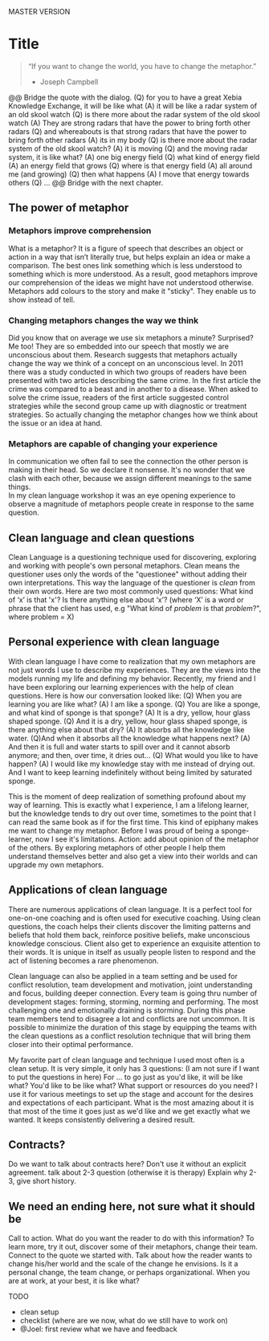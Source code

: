 MASTER VERSION

# Title
> “If you want to change the world, you have to change the metaphor.”
> - Joseph Campbell

@@ Bridge the quote with the dialog.
(Q) for you to have a great Xebia Knowledge Exchange, it will be like what
(A) it will be like a radar system of an old skool watch
(Q) is there more about the radar system of the old skool watch
(A) They are strong radars that have the power to bring forth other radars
(Q) and whereabouts is that strong radars that have the power to bring forth other radars
(A) its in my body
(Q) is there more about the radar system of the old skool watch?
(A) it is moving
(Q) and the moving radar system, it is like what?
(A) one big energy field
(Q) what kind of energy field
(A) an energy field that grows
(Q) where is that energy field
(A) all around me (and growing)
(Q) then what happens
(A) I move that energy towards others
(Q) ...
@@ Bridge with the next chapter.
## The power of metaphor
### Metaphors improve comprehension
What is a metaphor? It is a figure of speech that describes an object or action in a way that isn’t literally true, but helps explain an idea or make a comparison. The best ones link something which is less understood to something which is more understood. As a result, good metaphors improve our comprehension of the ideas we might have not understood otherwise. Metaphors add colours to the story and make it "sticky". They enable us to show instead of tell.

### Changing metaphors changes the way we think
Did you know that on average we use six metaphors a minute? Surprised? Me too! They are so embedded into our speech that mostly we are unconscious about them. Research suggests that metaphors actually change the way we think of a concept on an unconscious level. In 2011 there was a study conducted in which two groups of readers have been presented with two articles describing the same crime. In the first article the crime was compared to a beast and in another to a disease. When asked to solve the crime issue, readers of the first article suggested control strategies while the second group came up with diagnostic or treatment strategies. So actually changing the metaphor changes how we think about the issue or an idea at hand.

### Metaphors are capable of changing your experience
In communication we often fail to see the connection the other person is making in their head. So we declare it nonsense.
It's no wonder that we clash with each other, because we assign different meanings to the same things.  
In my clean language workshop it was an eye opening experience to observe a magnitude of metaphors people create in response to the same question.

## Clean language and clean questions
Clean Language is a questioning technique used for discovering, exploring and working with people's own personal metaphors.
Clean means the questioner uses only the words of the "questionee" without adding their own interpretations. This way the language of the questioner is *clean* from their own words.
Here are two most commonly used questions:
What kind of ‘x’ is that 'x'?
Is there anything else about ‘x’?
(where ‘X’ is a word or phrase that the client has used, e.g "What kind of *problem* is that *problem*?", where problem = X)

## Personal experience with clean language
With clean language I have come to realization that my own metaphors are not just words I use to describe my experiences. They are the views into the models running my life and defining my behavior. Recently, my friend and I have been exploring our learning experiences with the help of clean questions. Here is how our conversation looked like:
(Q) When you are learning you are like what?
(A) I am like a sponge.
(Q) You are like a sponge, and what kind of sponge is that sponge?
(A) It is a dry, yellow, hour glass shaped sponge.
(Q) And it is a dry, yellow, hour glass shaped sponge, is there anything else about that dry?
(A) It absorbs all the knowledge like water.
(Q)And when it absorbs all the knowledge what happens next?
(A) And then it is full and water starts to spill over and it cannot absorb anymore; and then, over time, it dries out...
(Q) What would you like to have happen?
(A) I would like my knowledge stay with me instead of drying out. And I want to keep learning indefinitely without being limited by saturated sponge.

This is the moment of deep realization of something profound about my way of learning. This is exactly what I experience, I am a lifelong learner, but the knowledge tends to dry out over time, sometimes to the point that I can read the same book as if for the first time. This kind of epiphany makes me want to change my metaphor. Before I was proud of being a sponge-learner, now I see it's limitations.
Action: add about opinion of the metaphor of the others.
By exploring metaphors of other people I help them understand themselves better and also get a view into their worlds and can upgrade my own metaphors.

## Applications of clean language
There are numerous applications of clean language. It is a perfect tool for one-on-one coaching and is often used for executive coaching. Using clean questions, the coach helps their clients discover the limiting patterns and beliefs that hold them back, reinforce positive beliefs, make unconscious knowledge conscious.
Client also get to experience an exquisite attention to their words. It is unique in itself as usually people listen to respond and the act of listening becomes a rare phenomenon.

Clean language can also be applied in a team setting and be used for conflict resolution, team development and motivation, joint understanding and focus, building deeper connection.
Every team is going thru number of development stages: forming, storming, norming and performing. The most challenging one and emotionally draining is storming. During this phase team members tend to disagree a lot and conflicts are not uncommon. It is possible to minimize the duration of this stage by equipping the teams with the clean questions as a conflict resolution technique that will bring them closer into their optimal performance.

My favorite part of clean language and technique I used most often is a clean setup. It is very simple, it only has 3 questions:
(I am not sure if I want to put the questions in here)
For ... to go just as you'd like, it will be like what?
You'd like to be like what?
What support or resources do you need?
I use it for various meetings to set up the stage and account for the desires and expectations of each participant. What is the most amazing about it is that most of the time it goes just as we'd like and we get exactly what we wanted. It keeps consistently delivering a desired result.

## Contracts?
Do we want to talk about contracts here? Don't use it without an explicit agreement.
talk about 2-3 question (otherwise it is therapy) Explain why 2-3, give short history.

## We need an ending here, not sure what it should be
Call to action. What do you want the reader to do with this information?
To learn more, try it out, discover some of their metaphors, change their team.
Connect to the quote we started with. Talk about how the reader wants to change his/her world and the scale of the change he envisions. Is it a personal change, the team change, or perhaps organizational.
When you are at work, at your best, it is like what?



TODO
- clean setup
- checklist (where are we now, what do we still have to work on)
- @Joel: first review what we have and feedback
